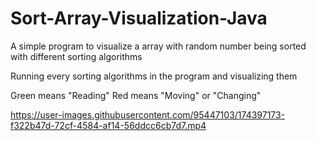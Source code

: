 # Sort-Array-Visualization-Java
A simple program to visualize a array with random number being sorted with different sorting algorithms

Running every sorting algorithms in the program and visualizing them

Green means "Reading"
Red means "Moving" or "Changing"

https://user-images.githubusercontent.com/95447103/174397173-f322b47d-72cf-4584-af14-56ddcc6cb7d7.mp4

